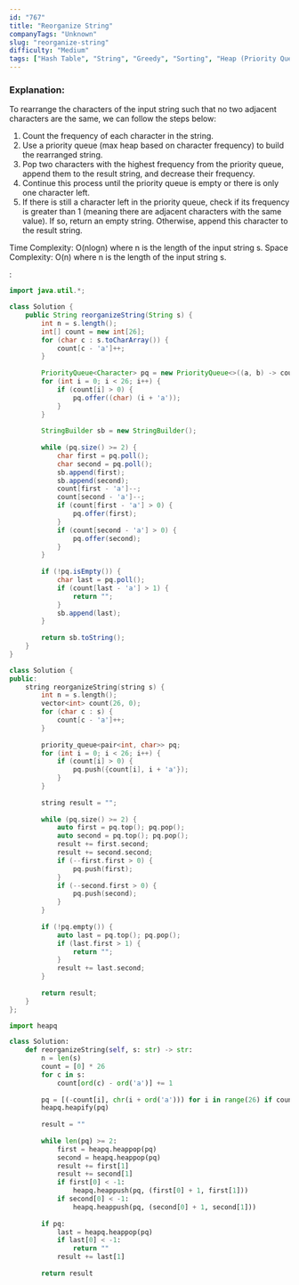 ```yaml
---
id: "767"
title: "Reorganize String"
companyTags: "Unknown"
slug: "reorganize-string"
difficulty: "Medium"
tags: ["Hash Table", "String", "Greedy", "Sorting", "Heap (Priority Queue)", "Counting"]
---
```


### Explanation:
To rearrange the characters of the input string such that no two adjacent characters are the same, we can follow the steps below:
1. Count the frequency of each character in the string.
2. Use a priority queue (max heap based on character frequency) to build the rearranged string.
3. Pop two characters with the highest frequency from the priority queue, append them to the result string, and decrease their frequency.
4. Continue this process until the priority queue is empty or there is only one character left.
5. If there is still a character left in the priority queue, check if its frequency is greater than 1 (meaning there are adjacent characters with the same value). If so, return an empty string. Otherwise, append this character to the result string.

Time Complexity: O(nlogn) where n is the length of the input string s.
Space Complexity: O(n) where n is the length of the input string s.

:

```java
import java.util.*;

class Solution {
    public String reorganizeString(String s) {
        int n = s.length();
        int[] count = new int[26];
        for (char c : s.toCharArray()) {
            count[c - 'a']++;
        }
        
        PriorityQueue<Character> pq = new PriorityQueue<>((a, b) -> count[b - 'a'] - count[a - 'a']);
        for (int i = 0; i < 26; i++) {
            if (count[i] > 0) {
                pq.offer((char) (i + 'a'));
            }
        }
        
        StringBuilder sb = new StringBuilder();
        
        while (pq.size() >= 2) {
            char first = pq.poll();
            char second = pq.poll();
            sb.append(first);
            sb.append(second);
            count[first - 'a']--;
            count[second - 'a']--;
            if (count[first - 'a'] > 0) {
                pq.offer(first);
            }
            if (count[second - 'a'] > 0) {
                pq.offer(second);
            }
        }
        
        if (!pq.isEmpty()) {
            char last = pq.poll();
            if (count[last - 'a'] > 1) {
                return "";
            }
            sb.append(last);
        }
        
        return sb.toString();
    }
}
```

```cpp
class Solution {
public:
    string reorganizeString(string s) {
        int n = s.length();
        vector<int> count(26, 0);
        for (char c : s) {
            count[c - 'a']++;
        }
        
        priority_queue<pair<int, char>> pq;
        for (int i = 0; i < 26; i++) {
            if (count[i] > 0) {
                pq.push({count[i], i + 'a'});
            }
        }
        
        string result = "";
        
        while (pq.size() >= 2) {
            auto first = pq.top(); pq.pop();
            auto second = pq.top(); pq.pop();
            result += first.second;
            result += second.second;
            if (--first.first > 0) {
                pq.push(first);
            }
            if (--second.first > 0) {
                pq.push(second);
            }
        }
        
        if (!pq.empty()) {
            auto last = pq.top(); pq.pop();
            if (last.first > 1) {
                return "";
            }
            result += last.second;
        }
        
        return result;
    }
};
```

```python
import heapq

class Solution:
    def reorganizeString(self, s: str) -> str:
        n = len(s)
        count = [0] * 26
        for c in s:
            count[ord(c) - ord('a')] += 1
            
        pq = [(-count[i], chr(i + ord('a'))) for i in range(26) if count[i] > 0]
        heapq.heapify(pq)
        
        result = ""
        
        while len(pq) >= 2:
            first = heapq.heappop(pq)
            second = heapq.heappop(pq)
            result += first[1]
            result += second[1]
            if first[0] < -1:
                heapq.heappush(pq, (first[0] + 1, first[1]))
            if second[0] < -1:
                heapq.heappush(pq, (second[0] + 1, second[1]))
        
        if pq:
            last = heapq.heappop(pq)
            if last[0] < -1:
                return ""
            result += last[1]
        
        return result
```